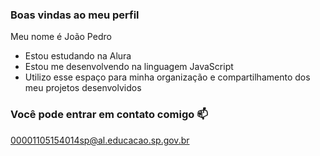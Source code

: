 ### Boas vindas ao meu perfil 

Meu nome é João Pedro 

- Estou estudando na Alura
- Estou me desenvolvendo na linguagem JavaScript
- Utilizo esse espaço para minha organização e compartilhamento dos meu projetos desenvolvidos

### Você pode entrar em contato comigo 📫

00001105154014sp@al.educacao.sp.gov.br
